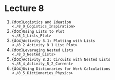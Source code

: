 # Lecture 8

1. {doc}`Logistics and Ideation                                    <./8_0_Logistics_Inspiration>`
2. {doc}`Using Lists to Plot                                       <./8_1_Lists_Plot>`
3. {doc}`Activity 8.1: Plotting with Lists                         <./8_2_Activity_8_1_List_Plot>`
4. {doc}`Leveraging Nested Lists                                   <./8_3_Nested_Lists>`
5. {doc}`Activity 8.2: Circuits with Nested Lists                  <./8_4_Activity_8_2_Current>`
6. {doc}`Using Dictionaries for Work Calculations                  <./8_5_Dictionaries_Physics>`